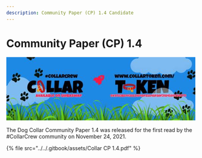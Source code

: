 ```yaml
---
description: Community Paper (CP) 1.4 Candidate
---
```


# Community Paper (CP) 1.4

![](<../../.gitbook/assets/image (1) (1).png>)

The Dog Collar Community Paper 1.4 was released for the first read by the #CollarCrew community on November 24, 2021.

{% file src="../../.gitbook/assets/Collar CP 1.4.pdf" %}
